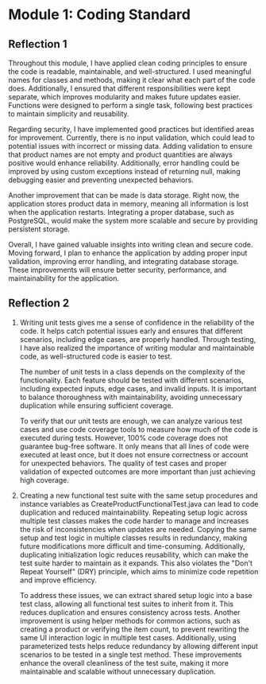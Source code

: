# Module 1: Coding Standard

## Reflection 1
Throughout this module, I have applied clean coding principles to ensure the code is readable, maintainable, and well-structured. I used meaningful names for classes and methods, making it clear what each part of the code does. Additionally, I ensured that different responsibilities were kept separate, which improves modularity and makes future updates easier. Functions were designed to perform a single task, following best practices to maintain simplicity and reusability.

Regarding security, I have implemented good practices but identified areas for improvement. Currently, there is no input validation, which could lead to potential issues with incorrect or missing data. Adding validation to ensure that product names are not empty and product quantities are always positive would enhance reliability. Additionally, error handling could be improved by using custom exceptions instead of returning null, making debugging easier and preventing unexpected behaviors.

Another improvement that can be made is data storage. Right now, the application stores product data in memory, meaning all information is lost when the application restarts. Integrating a proper database, such as PostgreSQL, would make the system more scalable and secure by providing persistent storage. 

Overall, I have gained valuable insights into writing clean and secure code. Moving forward, I plan to enhance the application by adding proper input validation, improving error handling, and integrating database storage. These improvements will ensure better security, performance, and maintainability for the application.


## Reflection 2
1. Writing unit tests gives me a sense of confidence in the reliability of the code. It helps catch potential issues early and ensures that different scenarios, including edge cases, are properly handled. Through testing, I have also realized the importance of writing modular and maintainable code, as well-structured code is easier to test.

    The number of unit tests in a class depends on the complexity of the functionality. Each feature should be tested with different scenarios, including expected inputs, edge cases, and invalid inputs. It is important to balance thoroughness with maintainability, avoiding unnecessary duplication while ensuring sufficient coverage.

   To verify that our unit tests are enough, we can analyze various test cases and use code coverage tools to measure how much of the code is executed during tests. However, 100% code coverage does not guarantee bug-free software. It only means that all lines of code were executed at least once, but it does not ensure correctness or account for unexpected behaviors. The quality of test cases and proper validation of expected outcomes are more important than just achieving high coverage.

2. Creating a new functional test suite with the same setup procedures and instance variables as CreateProductFunctionalTest.java can lead to code duplication and reduced maintainability. Repeating setup logic across multiple test classes makes the code harder to manage and increases the risk of inconsistencies when updates are needed. Copying the same setup and test logic in multiple classes results in redundancy, making future modifications more difficult and time-consuming. Additionally, duplicating initialization logic reduces reusability, which can make the test suite harder to maintain as it expands. This also violates the "Don't Repeat Yourself" (DRY) principle, which aims to minimize code repetition and improve efficiency.

   To address these issues, we can extract shared setup logic into a base test class, allowing all functional test suites to inherit from it. This reduces duplication and ensures consistency across tests. Another improvement is using helper methods for common actions, such as creating a product or verifying the item count, to prevent rewriting the same UI interaction logic in multiple test cases. Additionally, using parameterized tests helps reduce redundancy by allowing different input scenarios to be tested in a single test method. These improvements enhance the overall cleanliness of the test suite, making it more maintainable and scalable without unnecessary duplication.